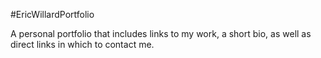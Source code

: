 #EricWillardPortfolio

A personal portfolio that includes links to my work, a short bio, as well as direct links in which to contact me.